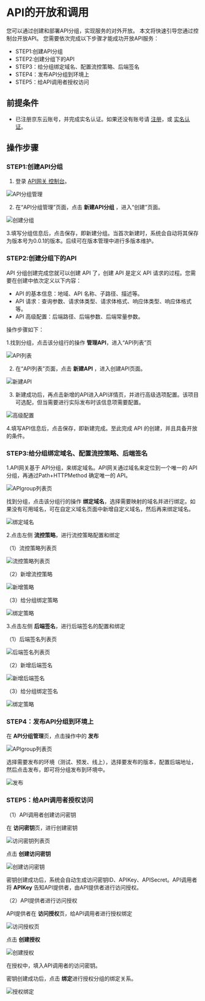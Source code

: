 # API的开放和调用

您可以通过创建和部署API分组，实现服务的对外开放。
本文将快速引导您通过控制台开放API。
您需要依次完成以下步骤才能成功开放API服务：
- STEP1:创建API分组
- STEP2:创建分组下的API
- STEP3：给分组绑定域名、配置流控策略、后端签名
- STEP4：发布API分组到环境上
- STEP5：给API调用者授权访问


## 前提条件
- 已注册京东云账号，并完成实名认证。如果还没有账号请 [注册](https://accounts.jdcloud.com/p/regPage?source=jdcloud&ReturnUrl=%2f%2fuc.jdcloud.com%2fpassport%2fcomplete%3freturnUrl%3dhttp%3A%2F%2Fuc.jdcloud.com%2Fredirect%2FloginRouter%3FreturnUrl%3Dhttps%253A%252F%252Fwww.jdcloud.com%252Fhelp%252Fdetail%252F734%252FisCatalog%252F1)，或 [实名认证](https://uc.jdcloud.com/account/certify)。


## 操作步骤
### STEP1:创建API分组
1. 登录 [API网关 控制台](https://apigateway-console.jdcloud.com/apiGroupList)。

 ![API分组管理](https://github.com/jdcloudcom/cn/blob/edit/image/Internet-Middleware/API-Gateway/apigroup-1.png)
 
 
2. 在“API分组管理”页面，点击 **新建API分组** ，进入“创建”页面。

![创建分组](https://github.com/jdcloudcom/cn/blob/edit/image/Internet-Middleware/API-Gateway/apigroup-addgroup.png)
    
    
3.填写分组信息后，点击保存，即新建分组。当首次新建时，系统会自动将其保存为版本号为0.0.1的版本。后续可在版本管理中进行多版本维护。




### STEP2:创建分组下的API
API 分组创建完成您就可以创建 API 了，创建 API 是定义 API 请求的过程。您需要在创建中依次定义以下内容：
- API 的基本信息：地域、API 名称、子路径、描述等。
- API 请求：查询参数、请求体类型、请求体格式、响应体类型、响应体格式等。
- API 高级配置：后端路径、后端参数、后端常量参数。


操作步骤如下：
    
1.找到分组，点击该分组行的操作 **管理API**，进入“API列表”页

 ![API列表](https://github.com/jdcloudcom/cn/blob/edit/image/Internet-Middleware/API-Gateway/apigroup-apilist.png)


2. 在“API列表”页面，点击 **新建API** ，进入创建API页面。

![新建API](https://github.com/jdcloudcom/cn/blob/edit/image/Internet-Middleware/API-Gateway/apigroup-addapi.png)

3. 新建成功后，再点击新增的API进入API详情页，并进行高级选项配置。该项目可选配，但当需要进行实际发布时该信息项需要配置。

![高级配置](https://github.com/jdcloudcom/cn/blob/edit/image/Internet-Middleware/API-Gateway/apigroup-addapi-advane.png)
  
  
4.填写API信息后，点击保存，即新建完成。至此完成 API 的创建，并且具备开放的条件。




### STEP3:给分组绑定域名、配置流控策略、后端签名
1.API网关基于 API分组，来绑定域名。API网关通过域名来定位到一个唯一的 API分组，再通过Path+HTTPMethod 确定唯一的 API。

![APIgroup列表页](https://github.com/jdcloudcom/cn/blob/edit/image/Internet-Middleware/API-Gateway/apigroup-rp-apigroup-list.png)

找到分组，点击该分组行的操作 **绑定域名**，选择需要映射的域名并进行绑定。如果没有可用域名，可在自定义域名页面中新增自定义域名，然后再来绑定域名。

![绑定域名](https://github.com/jdcloudcom/cn/blob/edit/image/Internet-Middleware/API-Gateway/apigroup-bdym.png)



2.点击左侧 **流控策略**，进行流控策略配置和绑定

（1）流控策略列表页

![流控策略列表页](https://github.com/jdcloudcom/cn/blob/edit/image/Internet-Middleware/API-Gateway/lkcl-list.png)


（2）新增流控策略

![新增策略](https://github.com/jdcloudcom/cn/blob/edit/image/Internet-Middleware/API-Gateway/lkcl-add.png)


（3）给分组绑定策略

![绑定策略](https://github.com/jdcloudcom/cn/blob/edit/image/Internet-Middleware/API-Gateway/lkcl-bd.png)


3.点击左侧 **后端签名**，进行后端签名的配置和绑定

（1）后端签名列表页

![后端签名列表页](https://github.com/jdcloudcom/cn/blob/edit/image/Internet-Middleware/API-Gateway/hdqm-list.png)


（2）新增后端签名

![新增后端签名](https://github.com/jdcloudcom/cn/blob/edit/image/Internet-Middleware/API-Gateway/hdqm-add.png)


（3）给分组绑定签名

![绑定策略](https://github.com/jdcloudcom/cn/blob/edit/image/Internet-Middleware/API-Gateway/hdqm-bd.png)



### STEP4：发布API分组到环境上

在 **API分组管理**页，点击操作中的 **发布**

![APIgroup列表页](https://github.com/jdcloudcom/cn/blob/edit/image/Internet-Middleware/API-Gateway/apigroup-rp-apigroup-list.png)

选择需要发布的环境（测试、预发、线上），选择要发布的版本，配置后端地址，然后点击发布，即可将分组发布到环境中。

![发布](https://github.com/jdcloudcom/cn/blob/edit/image/Internet-Middleware/API-Gateway/apigroup-fb.png)


### STEP5：给API调用者授权访问

（1）API调用者创建访问密钥

在 **访问密钥**页，进行创建密钥

![访问密钥列表页](https://github.com/jdcloudcom/cn/blob/edit/image/Internet-Middleware/API-Gateway/fwmy-list.png)

点击 **创建访问密钥**

![创建访问密钥](https://github.com/jdcloudcom/cn/blob/edit/image/Internet-Middleware/API-Gateway/fwmy-add.png)

密钥创建成功后，系统会自动生成访问密钥ID、APIKey、APISecret。API调用者将 **APIKey** 告知API提供者，由API提供者进行访问授权。


（2）API提供者进行访问授权

API提供者在 **访问授权**页，给API调用者进行授权绑定

![访问授权页](https://github.com/jdcloudcom/cn/blob/edit/image/Internet-Middleware/API-Gateway/fwsq-list.png)

点击 **创建授权**

![创建授权](https://github.com/jdcloudcom/cn/blob/edit/image/Internet-Middleware/API-Gateway/fwsq-add.png)

在授权中，填入API调用者的访问密钥。


密钥创建成功后，点击 **绑定**进行授权分组的绑定关系。

![授权绑定](https://github.com/jdcloudcom/cn/blob/edit/image/Internet-Middleware/API-Gateway/fwsq-bd.png)
